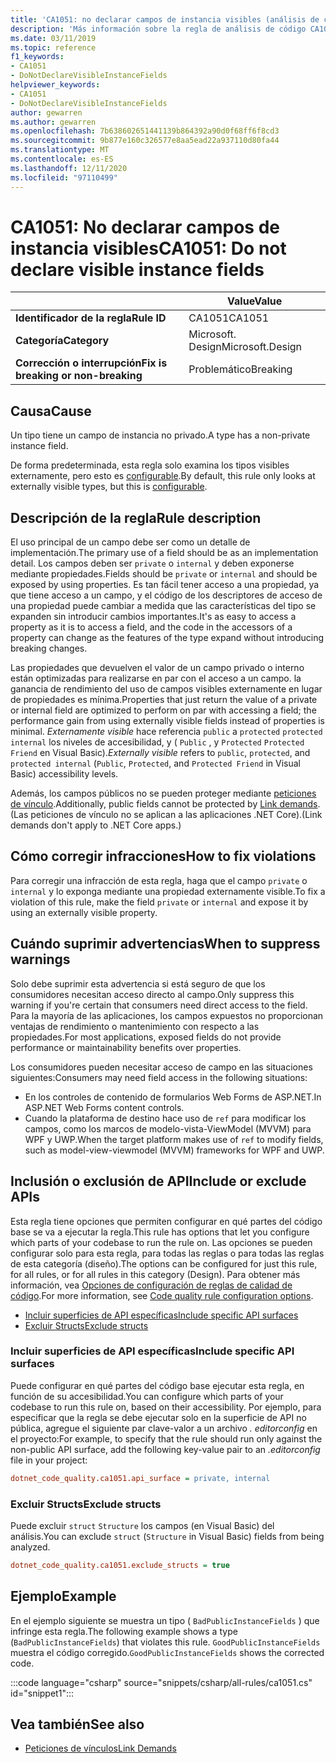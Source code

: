 ```yaml
---
title: 'CA1051: no declarar campos de instancia visibles (análisis de código)'
description: 'Más información sobre la regla de análisis de código CA1051: no declarar campos de instancia visibles'
ms.date: 03/11/2019
ms.topic: reference
f1_keywords:
- CA1051
- DoNotDeclareVisibleInstanceFields
helpviewer_keywords:
- CA1051
- DoNotDeclareVisibleInstanceFields
author: gewarren
ms.author: gewarren
ms.openlocfilehash: 7b638602651441139b864392a90d0f68ff6f8cd3
ms.sourcegitcommit: 9b877e160c326577e8aa5ead22a937110d80fa44
ms.translationtype: MT
ms.contentlocale: es-ES
ms.lasthandoff: 12/11/2020
ms.locfileid: "97110499"
---
```

# <a name="ca1051-do-not-declare-visible-instance-fields"></a><span data-ttu-id="b177e-103">CA1051: No declarar campos de instancia visibles</span><span class="sxs-lookup"><span data-stu-id="b177e-103">CA1051: Do not declare visible instance fields</span></span>

| | <span data-ttu-id="b177e-104">Value</span><span class="sxs-lookup"><span data-stu-id="b177e-104">Value</span></span> |
|-|-|
| <span data-ttu-id="b177e-105">**Identificador de la regla**</span><span class="sxs-lookup"><span data-stu-id="b177e-105">**Rule ID**</span></span> |<span data-ttu-id="b177e-106">CA1051</span><span class="sxs-lookup"><span data-stu-id="b177e-106">CA1051</span></span>|
| <span data-ttu-id="b177e-107">**Categoría**</span><span class="sxs-lookup"><span data-stu-id="b177e-107">**Category**</span></span> |<span data-ttu-id="b177e-108">Microsoft. Design</span><span class="sxs-lookup"><span data-stu-id="b177e-108">Microsoft.Design</span></span>|
| <span data-ttu-id="b177e-109">**Corrección o interrupción**</span><span class="sxs-lookup"><span data-stu-id="b177e-109">**Fix is breaking or non-breaking**</span></span> |<span data-ttu-id="b177e-110">Problemático</span><span class="sxs-lookup"><span data-stu-id="b177e-110">Breaking</span></span>|

## <a name="cause"></a><span data-ttu-id="b177e-111">Causa</span><span class="sxs-lookup"><span data-stu-id="b177e-111">Cause</span></span>

<span data-ttu-id="b177e-112">Un tipo tiene un campo de instancia no privado.</span><span class="sxs-lookup"><span data-stu-id="b177e-112">A type has a non-private instance field.</span></span>

<span data-ttu-id="b177e-113">De forma predeterminada, esta regla solo examina los tipos visibles externamente, pero esto es [configurable](#include-or-exclude-apis).</span><span class="sxs-lookup"><span data-stu-id="b177e-113">By default, this rule only looks at externally visible types, but this is [configurable](#include-or-exclude-apis).</span></span>

## <a name="rule-description"></a><span data-ttu-id="b177e-114">Descripción de la regla</span><span class="sxs-lookup"><span data-stu-id="b177e-114">Rule description</span></span>

<span data-ttu-id="b177e-115">El uso principal de un campo debe ser como un detalle de implementación.</span><span class="sxs-lookup"><span data-stu-id="b177e-115">The primary use of a field should be as an implementation detail.</span></span> <span data-ttu-id="b177e-116">Los campos deben ser `private` o `internal` y deben exponerse mediante propiedades.</span><span class="sxs-lookup"><span data-stu-id="b177e-116">Fields should be `private` or `internal` and should be exposed by using properties.</span></span> <span data-ttu-id="b177e-117">Es tan fácil tener acceso a una propiedad, ya que tiene acceso a un campo, y el código de los descriptores de acceso de una propiedad puede cambiar a medida que las características del tipo se expanden sin introducir cambios importantes.</span><span class="sxs-lookup"><span data-stu-id="b177e-117">It's as easy to access a property as it is to access a field, and the code in the accessors of a property can change as the features of the type expand without introducing breaking changes.</span></span>

<span data-ttu-id="b177e-118">Las propiedades que devuelven el valor de un campo privado o interno están optimizadas para realizarse en par con el acceso a un campo. la ganancia de rendimiento del uso de campos visibles externamente en lugar de propiedades es mínima.</span><span class="sxs-lookup"><span data-stu-id="b177e-118">Properties that just return the value of a private or internal field are optimized to perform on par with accessing a field; the performance gain from using externally visible fields instead of properties is minimal.</span></span> <span data-ttu-id="b177e-119">*Externamente visible* hace referencia `public` a `protected` `protected internal` los niveles de accesibilidad, y ( `Public` , y `Protected` `Protected Friend` en Visual Basic).</span><span class="sxs-lookup"><span data-stu-id="b177e-119">*Externally visible* refers to `public`, `protected`, and `protected internal` (`Public`, `Protected`, and `Protected Friend` in Visual Basic) accessibility levels.</span></span>

<span data-ttu-id="b177e-120">Además, los campos públicos no se pueden proteger mediante [peticiones de vínculo](../../../framework/misc/link-demands.md).</span><span class="sxs-lookup"><span data-stu-id="b177e-120">Additionally, public fields cannot be protected by [Link demands](../../../framework/misc/link-demands.md).</span></span> <span data-ttu-id="b177e-121">(Las peticiones de vínculo no se aplican a las aplicaciones .NET Core).</span><span class="sxs-lookup"><span data-stu-id="b177e-121">(Link demands don't apply to .NET Core apps.)</span></span>

## <a name="how-to-fix-violations"></a><span data-ttu-id="b177e-122">Cómo corregir infracciones</span><span class="sxs-lookup"><span data-stu-id="b177e-122">How to fix violations</span></span>

<span data-ttu-id="b177e-123">Para corregir una infracción de esta regla, haga que el campo `private` o `internal` y lo exponga mediante una propiedad externamente visible.</span><span class="sxs-lookup"><span data-stu-id="b177e-123">To fix a violation of this rule, make the field `private` or `internal` and expose it by using an externally visible property.</span></span>

## <a name="when-to-suppress-warnings"></a><span data-ttu-id="b177e-124">Cuándo suprimir advertencias</span><span class="sxs-lookup"><span data-stu-id="b177e-124">When to suppress warnings</span></span>

<span data-ttu-id="b177e-125">Solo debe suprimir esta advertencia si está seguro de que los consumidores necesitan acceso directo al campo.</span><span class="sxs-lookup"><span data-stu-id="b177e-125">Only suppress this warning if you're certain that consumers need direct access to the field.</span></span> <span data-ttu-id="b177e-126">Para la mayoría de las aplicaciones, los campos expuestos no proporcionan ventajas de rendimiento o mantenimiento con respecto a las propiedades.</span><span class="sxs-lookup"><span data-stu-id="b177e-126">For most applications, exposed fields do not provide performance or maintainability benefits over properties.</span></span>

<span data-ttu-id="b177e-127">Los consumidores pueden necesitar acceso de campo en las situaciones siguientes:</span><span class="sxs-lookup"><span data-stu-id="b177e-127">Consumers may need field access in the following situations:</span></span>

- <span data-ttu-id="b177e-128">En los controles de contenido de formularios Web Forms de ASP.NET.</span><span class="sxs-lookup"><span data-stu-id="b177e-128">In ASP.NET Web Forms content controls.</span></span>
- <span data-ttu-id="b177e-129">Cuando la plataforma de destino hace uso de `ref` para modificar los campos, como los marcos de modelo-vista-ViewModel (MVVM) para WPF y UWP.</span><span class="sxs-lookup"><span data-stu-id="b177e-129">When the target platform makes use of `ref` to modify fields, such as model-view-viewmodel (MVVM) frameworks for WPF and UWP.</span></span>

## <a name="include-or-exclude-apis"></a><span data-ttu-id="b177e-130">Inclusión o exclusión de API</span><span class="sxs-lookup"><span data-stu-id="b177e-130">Include or exclude APIs</span></span>

<span data-ttu-id="b177e-131">Esta regla tiene opciones que permiten configurar en qué partes del código base se va a ejecutar la regla.</span><span class="sxs-lookup"><span data-stu-id="b177e-131">This rule has options that let you configure which parts of your codebase to run the rule on.</span></span> <span data-ttu-id="b177e-132">Las opciones se pueden configurar solo para esta regla, para todas las reglas o para todas las reglas de esta categoría (diseño).</span><span class="sxs-lookup"><span data-stu-id="b177e-132">The options can be configured for just this rule, for all rules, or for all rules in this category (Design).</span></span> <span data-ttu-id="b177e-133">Para obtener más información, vea [Opciones de configuración de reglas de calidad de código](../code-quality-rule-options.md).</span><span class="sxs-lookup"><span data-stu-id="b177e-133">For more information, see [Code quality rule configuration options](../code-quality-rule-options.md).</span></span>

- [<span data-ttu-id="b177e-134">Incluir superficies de API específicas</span><span class="sxs-lookup"><span data-stu-id="b177e-134">Include specific API surfaces</span></span>](#include-specific-api-surfaces)
- [<span data-ttu-id="b177e-135">Excluir Structs</span><span class="sxs-lookup"><span data-stu-id="b177e-135">Exclude structs</span></span>](#exclude-structs)

### <a name="include-specific-api-surfaces"></a><span data-ttu-id="b177e-136">Incluir superficies de API específicas</span><span class="sxs-lookup"><span data-stu-id="b177e-136">Include specific API surfaces</span></span>

<span data-ttu-id="b177e-137">Puede configurar en qué partes del código base ejecutar esta regla, en función de su accesibilidad.</span><span class="sxs-lookup"><span data-stu-id="b177e-137">You can configure which parts of your codebase to run this rule on, based on their accessibility.</span></span> <span data-ttu-id="b177e-138">Por ejemplo, para especificar que la regla se debe ejecutar solo en la superficie de API no pública, agregue el siguiente par clave-valor a un archivo *. editorconfig* en el proyecto:</span><span class="sxs-lookup"><span data-stu-id="b177e-138">For example, to specify that the rule should run only against the non-public API surface, add the following key-value pair to an *.editorconfig* file in your project:</span></span>

```ini
dotnet_code_quality.ca1051.api_surface = private, internal
```

### <a name="exclude-structs"></a><span data-ttu-id="b177e-139">Excluir Structs</span><span class="sxs-lookup"><span data-stu-id="b177e-139">Exclude structs</span></span>

<span data-ttu-id="b177e-140">Puede excluir `struct` `Structure` los campos (en Visual Basic) del análisis.</span><span class="sxs-lookup"><span data-stu-id="b177e-140">You can exclude `struct` (`Structure` in Visual Basic) fields from being analyzed.</span></span>

```ini
dotnet_code_quality.ca1051.exclude_structs = true
```

## <a name="example"></a><span data-ttu-id="b177e-141">Ejemplo</span><span class="sxs-lookup"><span data-stu-id="b177e-141">Example</span></span>

<span data-ttu-id="b177e-142">En el ejemplo siguiente se muestra un tipo ( `BadPublicInstanceFields` ) que infringe esta regla.</span><span class="sxs-lookup"><span data-stu-id="b177e-142">The following example shows a type (`BadPublicInstanceFields`) that violates this rule.</span></span> <span data-ttu-id="b177e-143">`GoodPublicInstanceFields` muestra el código corregido.</span><span class="sxs-lookup"><span data-stu-id="b177e-143">`GoodPublicInstanceFields` shows the corrected code.</span></span>

:::code language="csharp" source="snippets/csharp/all-rules/ca1051.cs" id="snippet1":::

## <a name="see-also"></a><span data-ttu-id="b177e-144">Vea también</span><span class="sxs-lookup"><span data-stu-id="b177e-144">See also</span></span>

- [<span data-ttu-id="b177e-145">Peticiones de vínculos</span><span class="sxs-lookup"><span data-stu-id="b177e-145">Link Demands</span></span>](../../../framework/misc/link-demands.md)
